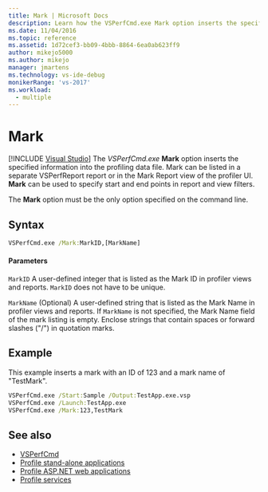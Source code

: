 ```yaml
---
title: Mark | Microsoft Docs
description: Learn how the VSPerfCmd.exe Mark option inserts the specified information into the profiling data file.
ms.date: 11/04/2016
ms.topic: reference
ms.assetid: 1d72cef3-bb09-4bbb-8864-6ea0ab623ff9
author: mikejo5000
ms.author: mikejo
manager: jmartens
ms.technology: vs-ide-debug
monikerRange: 'vs-2017'
ms.workload: 
  - multiple
---
```

# Mark

 [!INCLUDE [Visual Studio](~/includes/applies-to-version/vs-not-mac.md)]
The *VSPerfCmd.exe* **Mark** option inserts the specified information into the profiling data file. Mark can be listed in a separate VSPerfReport report or in the Mark Report view of the profiler UI. **Mark** can be used to specify start and end points in report and view filters.

 The **Mark** option must be the only option specified on the command line.

## Syntax

```cmd
VSPerfCmd.exe /Mark:MarkID,[MarkName]
```

#### Parameters
 `MarkID`
 A user-defined integer that is listed as the Mark ID in profiler views and reports. `MarkID` does not have to be unique.

 `MarkName`
 (Optional) A user-defined string that is listed as the Mark Name in profiler views and reports. If `MarkName` is not specified, the Mark Name field of the mark listing is empty. Enclose strings that contain spaces or forward slashes ("/") in quotation marks.

## Example
 This example inserts a mark with an ID of 123 and a mark name of "TestMark".

```cmd
VSPerfCmd.exe /Start:Sample /Output:TestApp.exe.vsp
VSPerfCmd.exe /Launch:TestApp.exe
VSPerfCmd.exe /Mark:123,TestMark
```

## See also
- [VSPerfCmd](../profiling/vsperfcmd.md)
- [Profile stand-alone applications](../profiling/command-line-profiling-of-stand-alone-applications.md)
- [Profile ASP.NET web applications](../profiling/command-line-profiling-of-aspnet-web-applications.md)
- [Profile services](../profiling/command-line-profiling-of-services.md)
